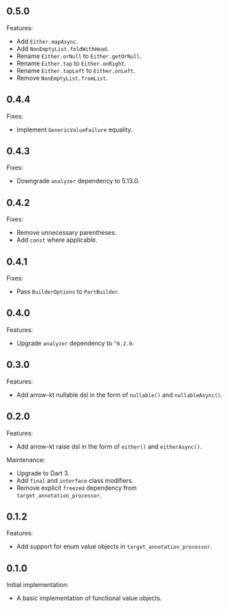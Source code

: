 ## 0.5.0

Features:

- Add `Either.mapAsync`.
- Add `NonEmptyList.foldWithHead`.
- Rename `Either.orNull` to `Either.getOrNull`.
- Rename `Either.tap` to `Either.onRight`.
- Rename `Either.tapLeft` to `Either.onLeft`.
- Remove `NonEmptyList.fromList`.

## 0.4.4

Fixes:

- Implement `GenericValueFailure` equality.

## 0.4.3

Fixes:

- Downgrade `analyzer` dependency to 5.13.0.

## 0.4.2

Fixes:

- Remove unnecessary parentheses.
- Add `const` where applicable.

## 0.4.1

Fixes:

- Pass `BuilderOptions` to `PartBuilder`.

## 0.4.0

Features:

- Upgrade `analyzer` dependency to `^6.2.0`.

## 0.3.0

Features:

- Add arrow-kt nullable dsl in the form of `nullable()` and `nullableAsync()`.

## 0.2.0

Features:

- Add arrow-kt raise dsl in the form of `either()` and `eitherAsync()`.

Maintenance:

- Upgrade to Dart 3.
- Add `final` and `interface` class modifiers.
- Remove explicit `freezed` dependency from `target_annotation_processor`.

## 0.1.2

Features:

- Add support for enum value objects in `target_annotation_processor`.

## 0.1.0

Initial implementation:

- A basic implementation of functional value objects.
